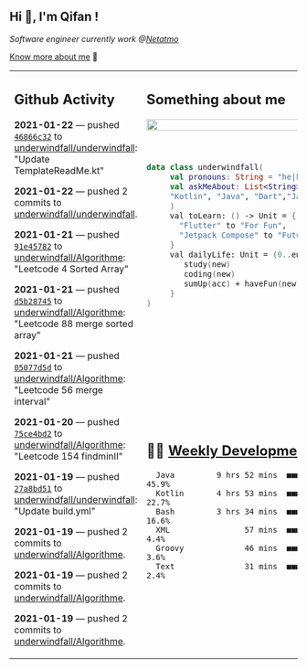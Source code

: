 <h2> Hi 👋, I'm Qifan ! </h2>
<p><em>Software engineer currently work @<a href="https://www.netatmo.com">Netatmo</a>
</em></p><p><a href="https://qifanyang.com/resume" target="_blank"> Know more about me</a> 🔭</p>
<table><tr><td valign="top" rowspan="2">

 ## Github Activity
 <!-- githubActivity starts -->
  **2021-01-22** — pushed [`46866c32`](https://api.github.com/repos/underwindfall/underwindfall/commits/46866c32f3553e37125932267f760122b2cf4070) to [underwindfall/underwindfall](https://api.github.com/repos/underwindfall/underwindfall): "Update TemplateReadMe.kt"

  **2021-01-22** — pushed 2 commits to [underwindfall/underwindfall](https://api.github.com/repos/underwindfall/underwindfall).

  **2021-01-21** — pushed [`91e45782`](https://api.github.com/repos/underwindfall/Algorithme/commits/91e45782a3db3e08e16e2d233e5f901d1d96a740) to [underwindfall/Algorithme](https://api.github.com/repos/underwindfall/Algorithme): "Leetcode 4 Sorted Array"

  **2021-01-21** — pushed [`d5b28745`](https://api.github.com/repos/underwindfall/Algorithme/commits/d5b28745b4901af8c869d5766734fbcc75750f5b) to [underwindfall/Algorithme](https://api.github.com/repos/underwindfall/Algorithme): "Leetcode 88 merge sorted array"

  **2021-01-21** — pushed [`05077d5d`](https://api.github.com/repos/underwindfall/Algorithme/commits/05077d5dde031f4fbc7ca66c58cfa8ad4e57c0c2) to [underwindfall/Algorithme](https://api.github.com/repos/underwindfall/Algorithme): "Leetcode 56 merge interval"

  **2021-01-20** — pushed [`75ce4bd2`](https://api.github.com/repos/underwindfall/Algorithme/commits/75ce4bd23505bc1c6637c503c3aa5c2154a164fc) to [underwindfall/Algorithme](https://api.github.com/repos/underwindfall/Algorithme): "Leetcode 154 findminII"

  **2021-01-19** — pushed [`27a8bd51`](https://api.github.com/repos/underwindfall/underwindfall/commits/27a8bd5138ffe6475a6c7d638fde1d981367a8fb) to [underwindfall/underwindfall](https://api.github.com/repos/underwindfall/underwindfall): "Update build.yml"

  **2021-01-19** — pushed 2 commits to [underwindfall/Algorithme](https://api.github.com/repos/underwindfall/Algorithme).

  **2021-01-19** — pushed 2 commits to [underwindfall/Algorithme](https://api.github.com/repos/underwindfall/Algorithme).

  **2021-01-19** — pushed 2 commits to [underwindfall/Algorithme](https://api.github.com/repos/underwindfall/Algorithme).
 <!-- githubActivity ends -->
 </td><td valign="top">

 ## Something about me
 <!-- profile starts -->
 <a href="https://github.com/underwindfall" width="100%">
  <img src="https://github-readme-stats.vercel.app/api?username=underwindfall&show_icons=true&count_private=true&bg_color=transparent&theme=onedark" width="100%"/>
 </a>
 <br/>
 <br/>
 <br/>
 
 ```kotlin
 data class underwindfall(
      val pronouns: String = "he|him",
      val askMeAbout: List<String> = listOf(
      "Kotlin", "Java", "Dart","Javascript", "Typescript"
      )
      val toLearn: () -> Unit = {
        "Flutter" to "For Fun",
        "Jetpack Compose" to "Future"
      }
      val dailyLife: Unit = (0..end).reduce { acc, new ->	
         study(new)	
         coding(new)	
         sumUp(acc) + haveFun(new)	
      }
 )
 ```
 <!-- profile ends -->
 </td></tr><tr><td valign="top">

 ## 🏊‍♂️ <a href="https://gist.github.com/underwindfall/377ee88ba1fabd1e93516e48ca9c61eb" target="_blank">Weekly Development Breakdown</a>
  <!-- codeTime starts -->
  ```text
    Java         9 hrs 52 mins  ■■■■■■■■■■■■■■▥□□□□□□□□□  45.9%
    Kotlin       4 hrs 53 mins  ■■■■■■■■■□□□□□□□□□□□□□□□  22.7%
    Bash         3 hrs 34 mins  ■■■■■■■▥□□□□□□□□□□□□□□□□  16.6%
    XML                57 mins  ■■■■▥□□□□□□□□□□□□□□□□□□□   4.4%
    Groovy             46 mins  ■■■■◱□□□□□□□□□□□□□□□□□□□   3.6%
    Text               31 mins  ■■■■□□□□□□□□□□□□□□□□□□□□   2.4%
  ```
  <!-- codeTime starts -->
  </td></tr></table>